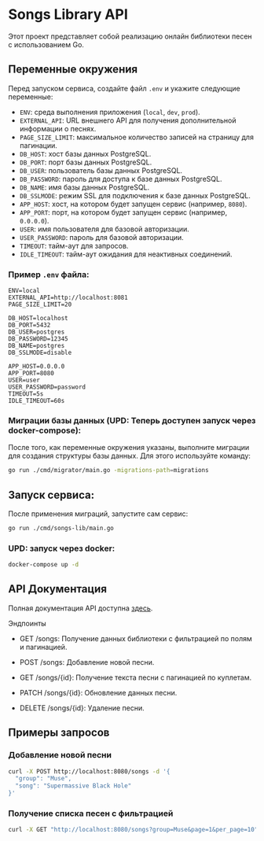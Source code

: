 # Songs Library API

Этот проект представляет собой реализацию онлайн библиотеки песен с использованием Go.

## Переменные окружения

Перед запуском сервиса, создайте файл `.env` и укажите следующие переменные:

- `ENV`: среда выполнения приложения (`local`, `dev`, `prod`).
- `EXTERNAL_API`: URL внешнего API для получения дополнительной информации о песнях.
- `PAGE_SIZE_LIMIT`: максимальное количество записей на страницу для пагинации.
- `DB_HOST`: хост базы данных PostgreSQL.
- `DB_PORT`: порт базы данных PostgreSQL.
- `DB_USER`: пользователь базы данных PostgreSQL.
- `DB_PASSWORD`: пароль для доступа к базе данных PostgreSQL.
- `DB_NAME`: имя базы данных PostgreSQL.
- `DB_SSLMODE`: режим SSL для подключения к базе данных PostgreSQL.
- `APP_HOST`: хост, на котором будет запущен сервис (например, `8080`).
- `APP_PORT`: порт, на котором будет запущен сервис (например, `0.0.0.0`).
- `USER`: имя пользователя для базовой авторизации.
- `USER_PASSWORD`: пароль для базовой авторизации.
- `TIMEOUT`: тайм-аут для запросов.
- `IDLE_TIMEOUT`: тайм-аут ожидания для неактивных соединений.

### Пример `.env` файла:

```plaintext
ENV=local
EXTERNAL_API=http://localhost:8081
PAGE_SIZE_LIMIT=20

DB_HOST=localhost
DB_PORT=5432
DB_USER=postgres
DB_PASSWORD=12345
DB_NAME=postgres
DB_SSLMODE=disable

APP_HOST=0.0.0.0
APP_PORT=8080
USER=user
USER_PASSWORD=password
TIMEOUT=5s
IDLE_TIMEOUT=60s
```

### Миграции базы данных (UPD: Теперь доступен запуск через docker-compose):

После того, как переменные окружения указаны, выполните миграции для создания структуры базы данных. Для этого используйте команду:
```sh
go run ./cmd/migrator/main.go -migrations-path=migrations
```

## Запуск сервиса:
После применения миграций, запустите сам сервис:
```sh
go run ./cmd/songs-lib/main.go
```

### UPD: запуск через docker:
```sh
docker-compose up -d
```

## API Документация
Полная документация API доступна [здесь](swagger/swagger.yaml).

Эндпоинты
* GET /songs: Получение данных библиотеки с фильтрацией по полям и пагинацией.

* POST /songs: Добавление новой песни.

* GET /songs/{id}: Получение текста песни с пагинацией по куплетам.

* PATCH /songs/{id}: Обновление данных песни.

* DELETE /songs/{id}: Удаление песни.

## Примеры запросов
### Добавление новой песни
```sh
curl -X POST http://localhost:8080/songs -d '{
  "group": "Muse",
  "song": "Supermassive Black Hole"
}'
```

### Получение списка песен с фильтрацией
```sh
curl -X GET "http://localhost:8080/songs?group=Muse&page=1&per_page=10"
```